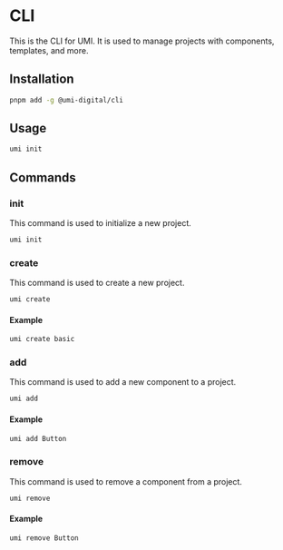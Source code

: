 # CLI

This is the CLI for UMI. It is used to manage projects with components, templates, and more.

## Installation

```bash
pnpm add -g @umi-digital/cli
```

## Usage

```bash
umi init
```

## Commands

### init

This command is used to initialize a new project.

```bash
umi init
```

### create

This command is used to create a new project.

```bash
umi create
```

#### Example

```bash
umi create basic
```

### add

This command is used to add a new component to a project.

```bash
umi add
```

#### Example

```bash
umi add Button
```

### remove

This command is used to remove a component from a project.

```bash
umi remove
```

#### Example

```bash
umi remove Button
```
